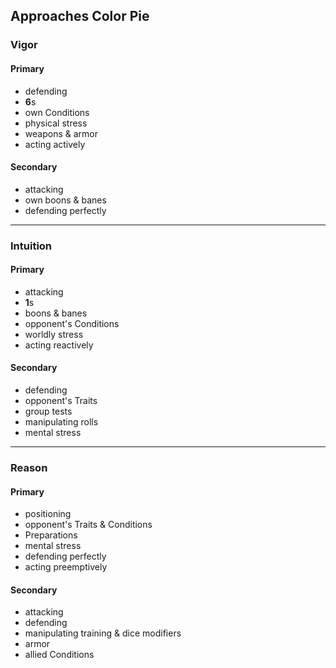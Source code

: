 ## Approaches Color Pie

### Vigor

#### Primary
- defending
- **6**s
- own Conditions
- physical stress
- weapons & armor
- acting actively

#### Secondary
- attacking
- own boons & banes
- defending perfectly

---

### Intuition

#### Primary
- attacking
- **1**s
- boons & banes
- opponent's Conditions
- worldly stress
- acting reactively

#### Secondary
- defending
- opponent's Traits
- group tests
- manipulating rolls
- mental stress

---

### Reason

#### Primary
- positioning
- opponent's Traits & Conditions
- Preparations
- mental stress
- defending perfectly
- acting preemptively

#### Secondary
- attacking
- defending
- manipulating training & dice modifiers
- armor
- allied Conditions